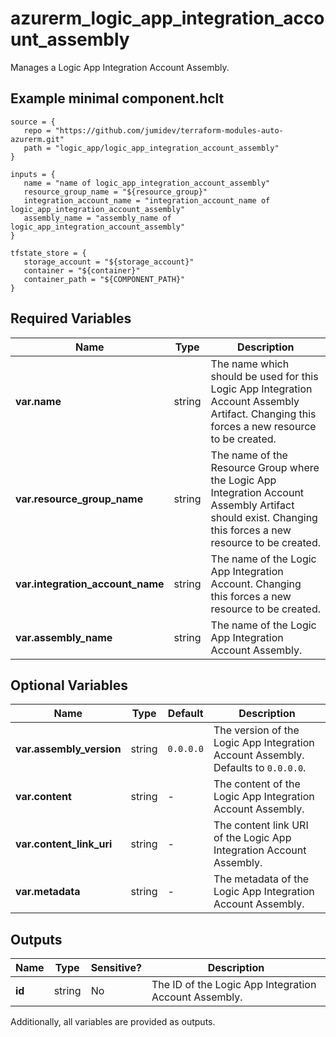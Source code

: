 # azurerm_logic_app_integration_account_assembly

Manages a Logic App Integration Account Assembly.

## Example minimal component.hclt

```hcl
source = {
   repo = "https://github.com/jumidev/terraform-modules-auto-azurerm.git" 
   path = "logic_app/logic_app_integration_account_assembly" 
}

inputs = {
   name = "name of logic_app_integration_account_assembly" 
   resource_group_name = "${resource_group}" 
   integration_account_name = "integration_account_name of logic_app_integration_account_assembly" 
   assembly_name = "assembly_name of logic_app_integration_account_assembly" 
}

tfstate_store = {
   storage_account = "${storage_account}" 
   container = "${container}" 
   container_path = "${COMPONENT_PATH}" 
}

```

## Required Variables

| Name | Type |  Description |
| ---- | --------- |  ----------- |
| **var.name** | string |  The name which should be used for this Logic App Integration Account Assembly Artifact. Changing this forces a new resource to be created. | 
| **var.resource_group_name** | string |  The name of the Resource Group where the Logic App Integration Account Assembly Artifact should exist. Changing this forces a new resource to be created. | 
| **var.integration_account_name** | string |  The name of the Logic App Integration Account. Changing this forces a new resource to be created. | 
| **var.assembly_name** | string |  The name of the Logic App Integration Account Assembly. | 

## Optional Variables

| Name | Type |  Default  |  Description |
| ---- | --------- |  ----------- | ----------- |
| **var.assembly_version** | string |  `0.0.0.0`  |  The version of the Logic App Integration Account Assembly. Defaults to `0.0.0.0`. | 
| **var.content** | string |  -  |  The content of the Logic App Integration Account Assembly. | 
| **var.content_link_uri** | string |  -  |  The content link URI of the Logic App Integration Account Assembly. | 
| **var.metadata** | string |  -  |  The metadata of the Logic App Integration Account Assembly. | 



## Outputs

| Name | Type | Sensitive? | Description |
| ---- | ---- | --------- | --------- |
| **id** | string | No  | The ID of the Logic App Integration Account Assembly. | 

Additionally, all variables are provided as outputs.
